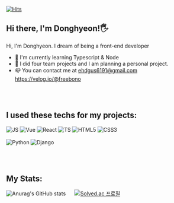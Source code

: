 [![Hits](https://hits.seeyoufarm.com/api/count/incr/badge.svg?url=https%3A%2F%2Fgithub.com%2FFreeBono&count_bg=%23CCF3FF&title_bg=%230080FF&icon=&icon_color=%23E7E7E7&title=hits&edge_flat=false)](https://hits.seeyoufarm.com)
## Hi there, I'm Donghyeon!🖐

 Hi, I'm Donghyeon. I dream of being a front-end developer
 + 📖 I'm currently learning Typescript & Node
 + 📜 I did four team projects and I am planning a personal project.
 + 📪 You can contact me at <ehdgus6191@gmail.com> <https://velog.io/@freebono>

<br></br>

## I used these techs for my projects:
![JS](https://img.shields.io/badge/JavaScript-F7DF1E.svg?&style=for-the-badge&logo=JavaScript&logoColor=white)
![Vue](https://img.shields.io/badge/Vue.js-4FC08D.svg?&style=for-the-badge&logo=Vue.js&logoColor=white)
![React](https://img.shields.io/badge/React-61DAFB.svg?&style=for-the-badge&logo=React&logoColor=white)
![TS](https://img.shields.io/badge/TypeScript-3178C6.svg?&style=for-the-badge&logo=TypeScript&logoColor=white)
![HTML5](https://img.shields.io/badge/HTML5-E34F26.svg?&style=for-the-badge&logo=HTML5&logoColor=white)
![CSS3](https://img.shields.io/badge/CSS3-1572B6.svg?&style=for-the-badge&logo=CSS3&logoColor=white)
<br></br>
![Python](https://img.shields.io/badge/Python-3776AB.svg?&style=for-the-badge&logo=Python&logoColor=white)
![Django](https://img.shields.io/badge/Django-092E20.svg?&style=for-the-badge&logo=Django&logoColor=white)



<br></br>

## My Stats:
![Anurag's GitHub stats](https://github-readme-stats.vercel.app/api?username=FreeBono&show_icons=true)    &nbsp;&nbsp;&nbsp;&nbsp;       [![Solved.ac
프로필](http://mazassumnida.wtf/api/v2/generate_badge?boj=ehdgus619)](https://solved.ac/ehdgus619)



<!---
FreeBono/FreeBono is a ✨ special ✨ repository because its `README.md` (this file) appears on your GitHub profile.
You can click the Preview link to take a look at your changes.
--->
